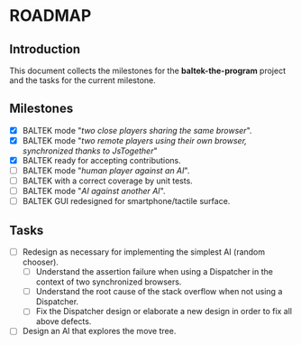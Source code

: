 # ROADMAP

## Introduction

This document collects the milestones for the **baltek-the-program** project and the tasks for the current milestone.

## Milestones

- [x] BALTEK mode "_two close players sharing the same browser_".
- [x] BALTEK mode "_two remote players using their own browser, synchronized thanks to JsTogether_"
- [x] BALTEK ready for accepting contributions.
- [ ] BALTEK mode "_human player against an AI_".
- [ ] BALTEK with a correct coverage by unit tests.
- [ ] BALTEK mode "_AI against another AI_".
- [ ] BALTEK GUI redesigned for smartphone/tactile surface.

## Tasks

- [ ] Redesign as necessary for implementing the simplest AI (random chooser).
  - [ ] Understand the assertion failure when using a Dispatcher in the context of two synchronized browsers.
  - [ ] Understand the root cause of the stack overflow when not using  a Dispatcher.
  - [ ] Fix the Dispatcher design or elaborate a new design in order to fix all above defects.
- [ ] Design an AI that explores the move tree.
